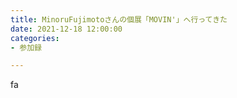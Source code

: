 ```yaml
---
title: MinoruFujimotoさんの個展「MOVIN'」へ行ってきた
date: 2021-12-18 12:00:00
categories:
- 参加録

---
```

fa

<!-- more -->
